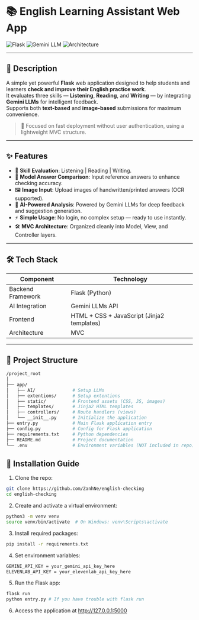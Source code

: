 # 📚 English Learning Assistant Web App

![Flask](https://img.shields.io/badge/Framework-Flask-blue?logo=flask)
![Gemini LLM](https://img.shields.io/badge/AI-Gemini_LLMs-green?logo=google)
![Architecture](https://img.shields.io/badge/Architecture-MVC-orange)

---

## 📝 Description

A simple yet powerful **Flask** web application designed to help students and learners **check and improve their English practice work**.  
It evaluates three skills — **Listening**, **Reading**, and **Writing** — by integrating **Gemini LLMs** for intelligent feedback.  
Supports both **text-based** and **image-based** submissions for maximum convenience.

> 🚀 Focused on fast deployment without user authentication, using a lightweight MVC structure.

---

## ✨ Features

- 📖 **Skill Evaluation**: Listening | Reading | Writing.
- 📝 **Model Answer Comparison**: Input reference answers to enhance checking accuracy.
- 🖼️ **Image Input**: Upload images of handwritten/printed answers (OCR supported).
- 🤖 **AI-Powered Analysis**: Powered by Gemini LLMs for deep feedback and suggestion generation.
- ⚡ **Simple Usage**: No login, no complex setup — ready to use instantly.
- 🛠️ **MVC Architecture**: Organized cleanly into Model, View, and Controller layers.

---

## 🛠 Tech Stack

| Component         | Technology                                 |
| ----------------- | ------------------------------------------ |
| Backend Framework | Flask (Python)                             |
| AI Integration    | Gemini LLMs API                            |
| Frontend          | HTML + CSS + JavaScript (Jinja2 templates) |
| Architecture      | MVC                                        |

---

## 📂 Project Structure

```bash
/project_root
│
├── app/
│   ├── AI/              # Setup LLMs
│   ├── extentions/      # Setup extentions
│   ├── static/          # Frontend assets (CSS, JS, images)
│   ├── templates/       # Jinja2 HTML templates
│   ├── controllers/     # Route handlers (views)
│   └── __init__.py      # Initialize the application
├── entry.py             # Main Flask application entry
├── config.py            # Config for Flask application
├── requirements.txt     # Python dependencies
├── README.md            # Project documentation
└── .env                 # Environment variables (NOT included in repo)

```

## 🚀 Installation Guide

1. Clone the repo:

```bash
git clone https://github.com/ZanhNe/english-checking
cd english-checking
```

2. Create and activate a virtual environment:

```bash
python3 -m venv venv
source venv/bin/activate  # On Windows: venv\Scripts\activate
```

3. Install required packages:

```bash
pip install -r requirements.txt
```

4. Set environment variables:

```bash
GEMINI_API_KEY = your_gemini_api_key_here
ELEVENLAB_API_KEY = your_elevenlab_api_key_here
```

5. Run the Flask app:

```bash
flask run
python entry.py # If you have trouble with flask run
```

6. Access the application at http://127.0.0.1:5000
